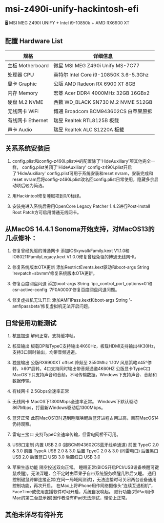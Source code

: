 # msi-z490i-unify-hackintosh-efi
🖥 MSI MEG Z490I UNIFY + Intel i9-10850k + AMD RX6900 XT

## 配置 Hardware List
 规格     | 详细信息
 ---------|--------
 主板 Motherboard | 微星 MSI MEG Z490i Unify MS-7C77
 处理器 CPU       | 英特尔 Intel Core i9-10850K 3.6-5.3Ghz
 显卡 Graphic     | 公版 AMD Radeon RX 6900 XT 8GB
 内存 Memory      | 宏碁 Acer DDR4 4000MHz 32GB 16GBx2
 硬盘 M.2 NVME    | 西数 WD_BLACK SN730 M.2 NVME 512GB
 无线网卡 WiFi     | 博通 Broadcom BCM943602CS 白苹果原拆
 有线网卡 Ethernet | 瑞昱 Realtek RTL8125B 板载
 声卡 Audio        | 瑞昱 Realtek ALC S1220A 板载

## 关系系统安装后
1. config.plist和config-z490i.plist中的配置除了'HideAuxiliary'项其他完全一样，
config.plist关闭了'HideAuxiliary'
config-z490i.plist开启了'HideAuxiliary'
config.plist可用于系统安装和reset nvram，安装完成和reset nvram后将config-z490i.plist改名回config.plist日常使用，隐藏多余启动项后较为简洁。

2. 用Hackintool修复睡眠项到0/0标绿。

3. 安装完进入系统后需用OpenCore Legacy Patcher 1.4.2进行Post-Install Root Patch方可启用博通无线网卡。


## 从MacOS 14.4.1 Sonoma开始支持，对MacOS13的几点修补：
1. 修复曾经免驱的博通网卡
添加IOSkywalkFamily.kext V1.1.0和IO80211FamilyLegacy.kext V1.0.0修复曾经免驱的博通无线网卡。

2. 修复系统版本OTA更新
添加RestrictEvents.kext驱动和boot-args String 'revpatch=sbvmm'修复系统版本OTA更新。

3. 修复百度网盘闪退
添加boot-args String 'ipc_control_port_options=0'和csr-active-config '7F0A0000'修复百度网盘闪退问题。

4. 修复虚拟机无法开启
添加AMFIPass.kext和boot-args String '-amfipassbeta'修复虚拟机无法开启问题。
 
## 日常使用功能测试
1. 核显加速
解码正常，支持缓冲帧。

2. 核显输出
板载DP和TypeC支持输出4K60Hz，板载HDMI支持输出4K30Hz，支持3口同时输出，均带音频通道。

3. 独显输出
公版RX6900XT offset 降频至 2550Mhz 1.10V
风扇策略≤45°停转，≥60°启转。4口支持同时输出带音频通道4K60HZ
公版显卡TypeC口MacOS下只支持声音和音频，不可传输数据。Windows下支持声音、音频和数据传输。

5. 有线网卡
2.5Gbps全速率正常

6. 无线网卡
MacOS下1300Mbps全速率正常。
Windows下默认驱动867Mbps，打最新Windows驱动后1300Mbps。

7. 蓝牙正常
此前MacOS13时遇到睡眠唤醒后蓝牙进程占用过高，目前MacOS14仍待观察。

8. 雷电三接口
支持TypeC全速率传输，但雷电网桥不可用。

9. USB口定制
内置 USB 2.0 (接BCM943602CS蓝牙线单通道)
前置 TypeC 2.0 & 3.0
前置 TypeA USB 2.0 & 3.0
后置 TpyeC 2.0 & 3.0 (同雷电口)
后置黑口 USB 2.0
后置蓝口 USB 3.0
后置红口 USB 3.0

10. 苹果生态功能
隔空投送双向正常。
睡眠正常(BIOS开启PCI/USB设备唤醒可键鼠唤醒)，无法深睡，会不定时由苹果子自带系统服务唤醒几秒后又睡。
通用控制键鼠跨屏连接正常(在同一局域网测试)，无法连接时可关闭两台设备通用控制功能，再次开启。
在Mac上将iPhone用作网络摄像头“连续互通相机”，FaceTime或使用直播软件时可开启，系统自发唤起。
随行功能(将iPad用作Mac的第二台显示器)因作者没有iPad无法测试，理论上正常。



## 其他未详尽有待补充
